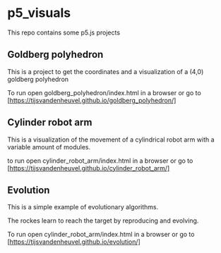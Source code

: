 # p5_visuals

This repo contains some p5.js projects

## Goldberg polyhedron

This is a project to get the coordinates and a visualization of a (4,0) goldberg polyhedron

To run open goldberg_polyhedron/index.html in a browser or go to [https://tijsvandenheuvel.github.io/goldberg_polyhedron/]

## Cylinder robot arm

This is a visualization of the movement of a cylindrical robot arm with a variable amount of modules. 

to run open cylinder_robot_arm/index.html in a browser or go to [https://tijsvandenheuvel.github.io/cylinder_robot_arm/]

## Evolution

This is a simple example of evolutionary algorithms.

The rockes learn to reach the target by reproducing and evolving.

To run open cylinder_robot_arm/index.html in a browser or go to [https://tijsvandenheuvel.github.io/evolution/]
